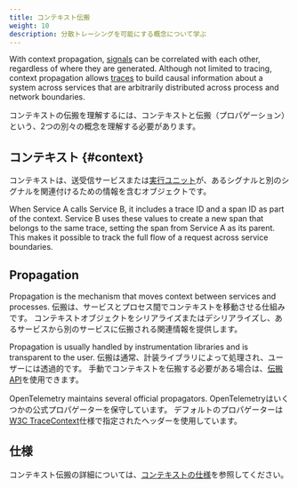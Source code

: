 ```yaml
---
title: コンテキスト伝搬
weight: 10
description: 分散トレーシングを可能にする概念について学ぶ
---
```


With context propagation, [signals](../signals/) can be correlated with each
other, regardless of where they are generated. Although not limited to tracing,
context propagation allows [traces](../signals/traces/) to build causal
information about a system across services that are arbitrarily distributed
across process and network boundaries.

コンテキストの伝搬を理解するには、コンテキストと伝搬（プロパゲーション）という、2つの別々の概念を理解する必要があります。

## コンテキスト {#context}

コンテキストは、送受信サービスまたは[実行ユニット](/docs/specs/otel/glossary/#execution-unit)が、あるシグナルと別のシグナルを関連付けるための情報を含むオブジェクトです。

When Service A calls Service B, it includes a trace ID and a span ID as part of
the context. Service B uses these values to create a new span that belongs to
the same trace, setting the span from Service A as its parent. This makes it
possible to track the full flow of a request across service boundaries.

## Propagation

Propagation is the mechanism that moves context between services and processes.
伝搬は、サービスとプロセス間でコンテキストを移動させる仕組みです。
コンテキストオブジェクトをシリアライズまたはデシリアライズし、あるサービスから別のサービスに伝搬される関連情報を提供します。

Propagation is usually handled by instrumentation libraries and is transparent
to the user. 伝搬は通常、計装ライブラリによって処理され、ユーザーには透過的です。
手動でコンテキストを伝搬する必要がある場合は、[伝搬API](/docs/specs/otel/context/api-propagators/)を使用できます。

OpenTelemetry maintains several official propagators. OpenTelemetryはいくつかの公式プロパゲーターを保守しています。
デフォルトのプロパゲーターは[W3C TraceContext](https://www.w3.org/TR/trace-context/)仕様で指定されたヘッダーを使用しています。

## 仕様

コンテキスト伝搬の詳細については、[コンテキストの仕様](/docs/specs/otel/context/)を参照してください。
